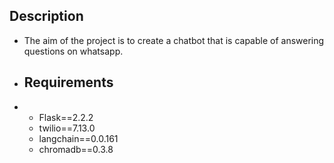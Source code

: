 ## Description
- The aim of the project is to create a chatbot that is capable of answering questions on whatsapp.

- ## Requirements
- - Flask==2.2.2
  - twilio==7.13.0
  - langchain==0.0.161
  - chromadb==0.3.8

    
